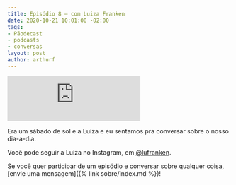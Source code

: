 ```yaml
---
title: Episódio 8 – com Luiza Franken
date: 2020-10-21 10:01:00 -02:00
tags:
- Pãodecast
- podcasts
- conversas
layout: post
author: arthurf
---
```


<iframe class="full-width" src="https://anchor.fm/paomortadela/embed/episodes/Luiza-Franken-elalt7" height="102" frameborder="0" scrolling="no"></iframe>

Era um sábado de sol e a Luiza e eu sentamos pra conversar sobre o nosso dia-a-dia.

Você pode seguir a Luiza no Instagram, em [@lufranken](https://www.instagram.com/lufranken).

Se você quer participar de um episódio e conversar sobre qualquer coisa, [envie uma mensagem]({% link sobre/index.md %})!

